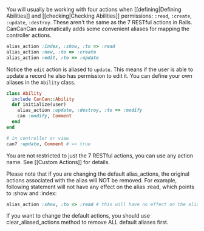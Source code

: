 You will usually be working with four actions when [[defining|Defining Abilities]] and [[checking|Checking Abilities]] permissions: `:read`, `:create`, `:update`, `:destroy`. These aren't the same as the 7 RESTful actions in Rails. CanCanCan automatically adds some convenient aliases for mapping the controller actions.

```ruby
alias_action :index, :show, :to => :read
alias_action :new, :to => :create
alias_action :edit, :to => :update
```

Notice the `edit` action is aliased to `update`. This means if the user is able to update a record he also has permission to edit it. You can define your own aliases in the `Ability` class.

```ruby
class Ability
  include CanCan::Ability
  def initialize(user)
    alias_action :update, :destroy, :to => :modify
    can :modify, Comment
  end
end

# in controller or view
can? :update, Comment # => true
```

You are not restricted to just the 7 RESTful actions, you can use any action name. See [[Custom Actions]] for details.

Please note that if you are changing the default alias_actions, the original actions associated with the alias will NOT be removed.  For example, following statement will not have any effect on the alias :read, which points to :show and :index:

```ruby
alias_action :show, :to => :read # this will have no effect on the alias :read!
```

If you want to change the default actions, you should use clear_aliased_actions method to remove ALL default aliases first.